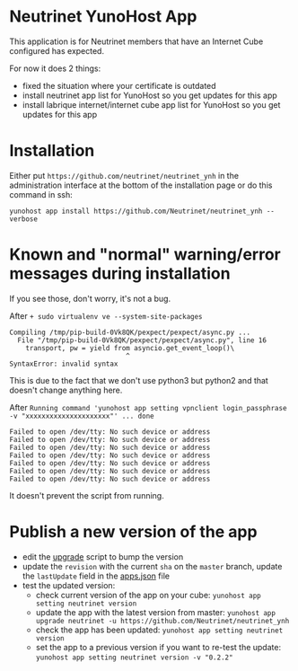 # Neutrinet YunoHost App

This application is for Neutrinet members that have an Internet Cube configured has expected.

For now it does 2 things:

* fixed the situation where your certificate is outdated
* install neutrinet app list for YunoHost so you get updates for this app
* install labrique internet/internet cube app list for YunoHost so you get updates for this app

# Installation

Either put `https://github.com/neutrinet/neutrinet_ynh` in the administration interface at the bottom of the installation page or do this command in ssh:

    yunohost app install https://github.com/Neutrinet/neutrinet_ynh --verbose


# Known and "normal" warning/error messages during installation

If you see those, don't worry, it's not a bug.

After `+ sudo virtualenv ve --system-site-packages`

    Compiling /tmp/pip-build-0Vk8QK/pexpect/pexpect/async.py ...
      File "/tmp/pip-build-0Vk8QK/pexpect/pexpect/async.py", line 16
        transport, pw = yield from asyncio.get_event_loop()\
                                 ^
    SyntaxError: invalid syntax

This is due to the fact that we don't use python3 but python2 and that doesn't change anything here.

After `Running command 'yunohost app setting vpnclient login_passphrase -v "xxxxxxxxxxxxxxxxxxxxx"' ... done`

    Failed to open /dev/tty: No such device or address
    Failed to open /dev/tty: No such device or address
    Failed to open /dev/tty: No such device or address
    Failed to open /dev/tty: No such device or address
    Failed to open /dev/tty: No such device or address
    Failed to open /dev/tty: No such device or address
    Failed to open /dev/tty: No such device or address

It doesn't prevent the script from running.

# Publish a new version of the app

- edit the [upgrade](scripts/upgrade) script to bump the version
- update the `revision` with the current `sha` on the `master` branch, update the `lastUpdate` field in the [apps.json](https://neutrinet.be/apps.json) file
- test the updated version: 
  - check current version of the app on your cube: `yunohost app setting neutrinet version`
  - update the app with the latest version from master: `yunohost app upgrade neutrinet -u https://github.com/Neutrinet/neutrinet_ynh`
  - check the app has been updated: `yunohost app setting neutrinet version`
  - set the app to a previous version if you want to re-test the update: `yunohost app setting neutrinet version -v "0.2.2"`
